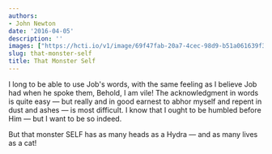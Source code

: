 ```yaml
---
authors:
- John Newton
date: '2016-04-05'
description: ''
images: ["https://hcti.io/v1/image/69f47fab-20a7-4cec-98d9-b51a061639f3.png"]
slug: that-monster-self
title: That Monster Self
---
```


I long to be able to use Job's words, with the same feeling as I believe Job had when he spoke them, Behold, I am vile! The acknowledgment in words is quite easy — but really and in good earnest to abhor myself and repent in dust and ashes — is most difficult. I know that I ought to be humbled before Him — but I want to be so indeed.

But that monster SELF has as many heads as a Hydra — and as many lives as a cat!